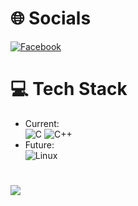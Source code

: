 
# 🌐 Socials
[![Facebook](https://img.shields.io/badge/Facebook-%231877F2.svg?logo=Facebook&logoColor=white)](https://facebook.com/https://www.facebook.com/haidoan2098EmbLix) 

# 💻 Tech Stack
- Current:    
![C](https://img.shields.io/badge/c-%2300599C.svg?style=plastic&logo=c&logoColor=white) ![C++](https://img.shields.io/badge/c++-%2300599C.svg?style=plastic&logo=c%2B%2B&logoColor=white)
- Future:        
![Linux](https://img.shields.io/badge/Linux-%23FCC624.svg?style=plastic&logo=linux&logoColor=black) 

#
![](https://github-readme-stats.vercel.app/api/top-langs/?username=haidoan2098&theme=radical&hide_border=false&include_all_commits=false&count_private=true&layout=compact)


